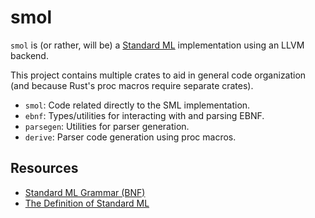 # smol

`smol` is (or rather, will be) a [Standard
ML](https://en.wikipedia.org/wiki/Standard_ML) implementation using an LLVM
backend.

This project contains multiple crates to aid in general code organization (and
because Rust's proc macros require separate crates).

* `smol`: Code related directly to the SML implementation.
* `ebnf`: Types/utilities for interacting with and parsing EBNF.
* `parsegen`: Utilities for parser generation.
* `derive`: Parser code generation using proc macros.

## Resources

* [Standard ML Grammar (BNF)](https://people.mpi-sws.org/~rossberg/sml.html#notation)
* [The Definition of Standard ML](https://smlfamily.github.io/sml97-defn.pdf)
